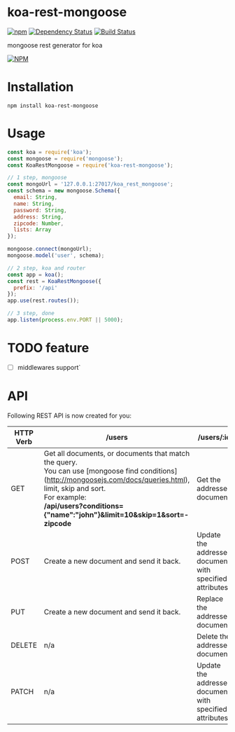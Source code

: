 # koa-rest-mongoose 

[![npm](https://img.shields.io/npm/v/koa-rest-mongoose.svg)](https://www.npmjs.com/package/koa-rest-mongoose) [![Dependency Status](https://gemnasium.com/luoyjx/koa-rest-mongoose.svg)](https://gemnasium.com/luojx/koa-rest-mongoose) [![Build Status](https://travis-ci.org/luoyjx/koa-rest-mongoose.svg?branch=master)](https://travis-ci.org/luoyjx/koa-rest-mongoose)

mongoose rest generator for koa

[![NPM](https://nodei.co/npm/koa-rest-mongoose.png?downloads=true)](https://nodei.co/npm/koa-rest-mongoose/)

# Installation

```shell
npm install koa-rest-mongoose
```

# Usage

```javascript
const koa = require('koa');
const mongoose = require('mongoose');
const KoaRestMongoose = require('koa-rest-mongoose');

// 1 step, mongoose
const mongoUrl = '127.0.0.1:27017/koa_rest_mongoose';
const schema = new mongoose.Schema({
  email: String,
  name: String,
  password: String,
  address: String,
  zipcode: Number,
  lists: Array
});

mongoose.connect(mongoUrl);
mongoose.model('user', schema);

// 2 step, koa and router
const app = koa();
const rest = KoaRestMongoose({
  prefix: '/api'
});
app.use(rest.routes());

// 3 step, done
app.listen(process.env.PORT || 5000);
```
# TODO feature

- [ ] middlewares support`

# API
Following REST API is now created for you:

| HTTP Verb     | /users   | /users/:id |
| ------------- | ------------- | --------------- |
| GET           | Get all documents, or documents that match the query. <br> You can use [mongoose find conditions] (http://mongoosejs.com/docs/queries.html), limit, skip and sort. <br> For example: <br> **/api/users?conditions={"name":"john"}&limit=10&skip=1&sort=-zipcode** | Get the addressed document. |
| POST          | Create a new document and send it back. |  Update the addressed document with specified attributes. |
| PUT           | Create a new document and send it back. | Replace the addressed document. |
| DELETE        | n/a | Delete the addressed document. |
| PATCH         | n/a | Update the addressed document with specified attributes. |